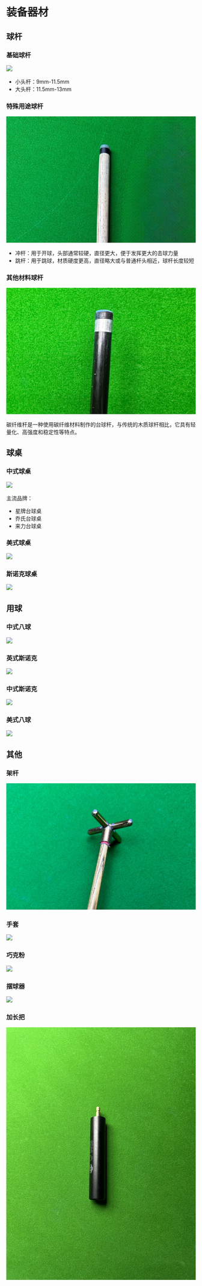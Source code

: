 # 装备器材

## 球杆

### 基础球杆

![](./img/cue_1.jpg)

- 小头杆：9mm-11.5mm
- 大头杆：11.5mm-13mm

### 特殊用途球杆

![](./img/cue_2.jpg)

- 冲杆：用于开球，头部通常较硬，直径更大，便于发挥更大的击球力量
- 跳杆：用于跳球，材质硬度更高，直径略大或与普通杆头相近，球杆长度较短

### 其他材料球杆

![](./img/cue_3.jpg)

碳纤维杆是一种使用碳纤维材料制作的台球杆，与传统的木质球杆相比，它具有轻量化、高强度和稳定性等特点。

## 球桌

### 中式球桌

![](./img/chinese_table.jpg)

主流品牌：

- 星牌台球桌
- 乔氏台球桌
- 来力台球桌

### 美式球桌

![](./img/american_table.jpg)

### 斯诺克球桌

![](./img/snooker_table.jpg)

## 用球

### 中式八球

![](./img/chinese_8-ball.jpg)

### 英式斯诺克

![](./img/snooker_147.jpg)

### 中式斯诺克

![](./img/snooker_107.jpg)

### 美式八球

![](./img/american_8-ball.jpg)

## 其他

### 架杆

![](./img/pole.jpg)

### 手套

![](./img/glove.jpg)

### 巧克粉

![](./img/chalk.jpg)

### 摆球器

![](./img/rack.jpg)

### 加长把

![](./img/extra.jpg)